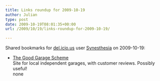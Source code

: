 ```yaml
---
title: Links roundup for 2009-10-19
author: Julian
type: post
date: 2009-10-19T08:01:35+00:00
url: /2009/10/19/links-roundup-for-2009-10-19/

---
```

Shared bookmarks for [del.icio.us][1] user [Synesthesia][2] on 2009-10-19:

  * [The Good Garage Scheme][3]  
    Site for local independent garages, with customer reviews. Possibly useful!  
    none

 [1]: https://del.icio.us/
 [2]: https://del.icio.us/synesthesia
 [3]: https://www.goodgaragescheme.co.uk/